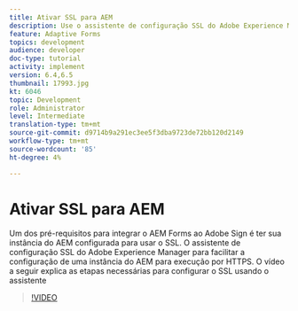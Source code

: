 ```yaml
---
title: Ativar SSL para AEM
description: Use o assistente de configuração SSL do Adobe Experience Manager para configurar uma instância do AEM para ser executada por HTTPS.
feature: Adaptive Forms
topics: development
audience: developer
doc-type: tutorial
activity: implement
version: 6.4,6.5
thumbnail: 17993.jpg
kt: 6046
topic: Development
role: Administrator
level: Intermediate
translation-type: tm+mt
source-git-commit: d9714b9a291ec3ee5f3dba9723de72bb120d2149
workflow-type: tm+mt
source-wordcount: '85'
ht-degree: 4%

---
```



# Ativar SSL para AEM

Um dos pré-requisitos para integrar o AEM Forms ao Adobe Sign é ter sua instância do AEM configurada para usar o SSL. O assistente de configuração SSL do Adobe Experience Manager para facilitar a configuração de uma instância do AEM para execução por HTTPS.
O vídeo a seguir explica as etapas necessárias para configurar o SSL usando o assistente

>[!VIDEO](https://video.tv.adobe.com/v/17993/?quality=9&learn=on)